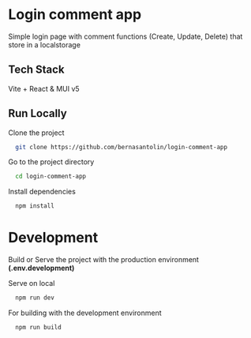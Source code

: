 
# Login comment app

Simple login page with comment functions (Create, Update, Delete) that store in a localstorage

## Tech Stack

Vite + React & MUI v5

## Run Locally

Clone the project

```bash
  git clone https://github.com/bernasantolin/login-comment-app
```

Go to the project directory

```bash
  cd login-comment-app
```

Install dependencies

```bash
  npm install
```

# Development

Build or Serve the project with the production environment **(.env.development)**

Serve on local
```bash
  npm run dev
```

For building with the development environment
```
  npm run build
```

